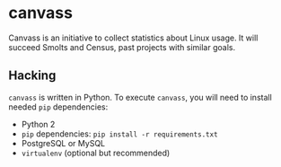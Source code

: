 canvass
============

Canvass is an initiative to collect statistics about Linux usage.
It will succeed Smolts and Census, past projects with similar goals.

## Hacking

`canvass` is written in Python. To execute `canvass`, you will need to install
needed `pip` dependencies:

 - Python 2
 - `pip` dependencies: `pip install -r requirements.txt`
 - PostgreSQL or MySQL
 - `virtualenv` (optional but recommended)
